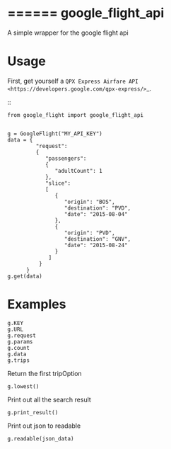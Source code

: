 
======
google_flight_api
======

A simple wrapper for the google flight api

Usage
=====

First, get yourself a `QPX Express Airfare API <https://developers.google.com/qpx-express/>`_.

::

    from google_flight import google_flight_api


    g = GoogleFlight("MY_API_KEY")
    data = {
             "request":
             {
                "passengers":
                {
                   "adultCount": 1
                },
                "slice":
                [
                   {
                      "origin": "BOS",
                      "destination": "PVD",
                      "date": "2015-08-04"
                   },
                   {
                      "origin": "PVD",
                      "destination": "GNV",
                      "date": "2015-08-24"
                   }
                 ]
              }
          }
    g.get(data)



Examples
========
    g.KEY
    g.URL
    g.request
    g.params
    g.count
    g.data
    g.trips

Return the first tripOption

    g.lowest()

Print out all the search result

    g.print_result()

Print out json to readable

    g.readable(json_data)
    

